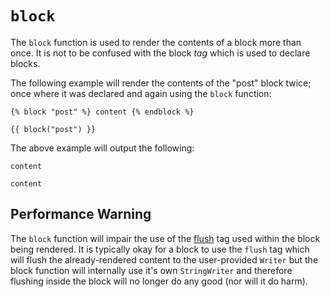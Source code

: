 # `block`
The `block` function is used to render the contents of a block more than once. It is not to be confused
with the block *tag* which is used to declare blocks.

The following example will render the contents of the "post" block twice; once where it was declared
and again using the `block` function:
```
{% block "post" %} content {% endblock %}

{{ block("post") }}
```
The above example will output the following:
```
content

content
```

## Performance Warning
The `block` function will impair the use of the [flush](../tag/flush) tag used within the block being rendered.
It is typically okay for a block to use the `flush` tag which will flush the already-rendered
content to the user-provided `Writer` but the block function will internally use it's own `StringWriter` and
therefore flushing inside the block will no longer do any good (nor will it do harm).